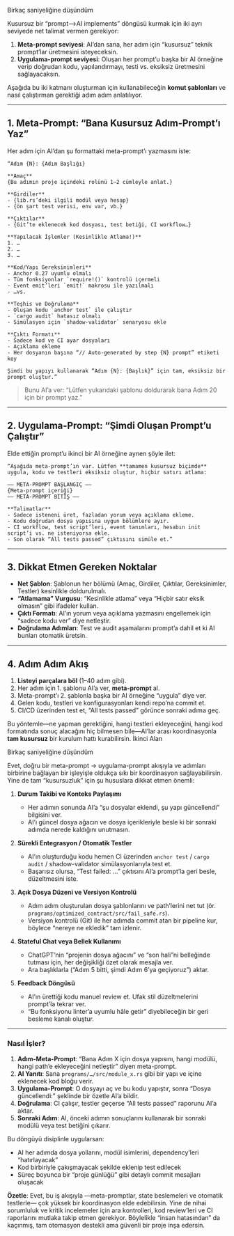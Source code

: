 Birkaç saniyeliğine düşündüm


Kusursuz bir “prompt–>AI implements” döngüsü kurmak için iki ayrı seviyede net talimat vermen gerekiyor:

1. **Meta-prompt seviyesi**: AI’dan sana, her adım için “kusursuz” teknik prompt’lar üretmesini isteyeceksin.
2. **Uygulama-prompt seviyesi**: Oluşan her prompt’u başka bir AI örneğine verip doğrudan kodu, yapılandırmayı, testi vs. eksiksiz üretmesini sağlayacaksın.

Aşağıda bu iki katmanı oluşturman için kullanabileceğin **komut şablonları** ve nasıl çalıştırman gerektiği adım adım anlatılıyor.

---

## 1. Meta-Prompt: “Bana Kusursuz Adım-Prompt’ı Yaz”

Her adım için AI’dan şu formattaki meta-prompt’ı yazmasını iste:

```text
“Adım {N}: {Adım Başlığı}

**Amaç**  
{Bu adımın proje içindeki rolünü 1–2 cümleyle anlat.}

**Girdiler**  
- {lib.rs’deki ilgili modül veya hesap}  
- {ön şart test verisi, env var, vb.}

**Çıktılar**  
- {Git’te eklenecek kod dosyası, test betiği, CI workflow…}

**Yapılacak İşlemler (Kesinlikle Atlama!)**  
1. …  
2. …  
3. …

**Kod/Yapı Gereksinimleri**  
- Anchor 0.27 uyumlu olmalı  
- Tüm fonksiyonlar `require!()` kontrolü içermeli  
- Event emit’leri `emit!` makrosu ile yazılmalı  
- …vs.

**Teşhis ve Doğrulama**  
- Oluşan kodu `anchor test` ile çalıştır  
- `cargo audit` hatasız olmalı  
- Simülasyon için `shadow-validator` senaryosu ekle  

**Çıktı Formatı**  
- Sadece kod ve CI ayar dosyaları  
- Açıklama ekleme  
- Her dosyanın başına “// Auto-generated by step {N} prompt” etiketi koy  

Şimdi bu yapıyı kullanarak “Adım {N}: {Başlık}” için tam, eksiksiz bir prompt oluştur.”
```

> Bunu AI’a ver: “Lütfen yukarıdaki şablonu doldurarak bana Adım 20 için bir prompt yaz.”

---

## 2. Uygulama-Prompt: “Şimdi Oluşan Prompt’u Çalıştır”

Elde ettiğin prompt’u ikinci bir AI örneğine aynen şöyle ilet:

```text
“Aşağıda meta-prompt’ın var. Lütfen **tamamen kusursuz biçimde** uygula, kodu ve testleri eksiksiz oluştur, hiçbir satırı atlama:

—— META-PROMPT BAŞLANGIÇ ——  
{Meta-prompt içeriği}  
—— META-PROMPT BİTİŞ ——

**Talimatlar**  
- Sadece isteneni üret, fazladan yorum veya açıklama ekleme.  
- Kodu doğrudan dosya yapısına uygun bölümlere ayır.  
- CI workflow, test script’leri, event tanımları, hesabın init script’i vs. ne isteniyorsa ekle.  
- Son olarak “All tests passed” çıktısını simüle et.”

```

---

## 3. Dikkat Etmen Gereken Noktalar

* **Net Şablon**: Şablonun her bölümü (Amaç, Girdiler, Çıktılar, Gereksinimler, Testler) kesinlikle doldurulmalı.
* **“Atlamama” Vurgusu**: “Kesinlikle atlama” veya “Hiçbir satır eksik olmasın” gibi ifadeler kullan.
* **Çıktı Formatı**: AI’ın yorum veya açıklama yazmasını engellemek için “sadece kodu ver” diye netleştir.
* **Doğrulama Adımları**: Test ve audit aşamalarını prompt’a dahil et ki AI bunları otomatik üretsin.

---

## 4. Adım Adım Akış

1. **Listeyi parçalara böl** (1–40 adım gibi).
2. Her adım için 1. şablonu AI’a ver, **meta-prompt** al.
3. Meta-prompt’ı 2. şablonla başka bir AI örneğine “uygula” diye ver.
4. Gelen kodu, testleri ve konfigurasyonları kendi repo’na commit et.
5. CI/CD üzerinden test et, “All tests passed” görünce sonraki adıma geç.

Bu yöntemle—ne yapman gerektiğini, hangi testleri ekleyeceğini, hangi kod formatında sonuç alacağını hiç bilmesen bile—AI’lar arası koordinasyonla **tam kusursuz** bir kurulum hattı kurabilirsin.
İkinci Alan


Birkaç saniyeliğine düşündüm


Evet, doğru bir meta-prompt → uygulama-prompt akışıyla ve adımları birbirine bağlayan bir işleyişle oldukça sıkı bir koordinasyon sağlayabilirsin. Yine de tam “kusursuzluk” için şu hususlara dikkat etmen önemli:

1. **Durum Takibi ve Konteks Paylaşımı**

   * Her adımın sonunda AI’a “şu dosyalar eklendi, şu yapı güncellendi” bilgisini ver.
   * AI’ı güncel dosya ağacın ve dosya içerikleriyle besle ki bir sonraki adımda nerede kaldığını unutmasın.

2. **Sürekli Entegrasyon / Otomatik Testler**

   * AI’ın oluşturduğu kodu hemen CI üzerinden `anchor test` / `cargo audit` / shadow-validator simülasyonlarıyla test et.
   * Başarısız olursa, “Test failed: …” çıktısını AI’a prompt’la geri besle, düzeltmesini iste.

3. **Açık Dosya Düzeni ve Versiyon Kontrolü**

   * Adım adım oluşturulan dosya şablonlarını ve path’lerini net tut (ör. `programs/optimized_contract/src/fail_safe.rs`).
   * Versiyon kontrolü (Git) ile her adımda commit atan bir pipeline kur, böylece “nereye ne ekledik” tam izlenir.

4. **Stateful Chat veya Bellek Kullanımı**

   * ChatGPT’nin “projenin dosya ağacını” ve “son hali”ni belleğinde tutması için, her değişikliği özet olarak mesajla ver.
   * Ara başlıklarla (“Adım 5 bitti, şimdi Adım 6’ya geçiyoruz”) aktar.

5. **Feedback Döngüsü**

   * AI’ın ürettiği kodu manuel review et. Ufak stil düzeltmelerini prompt’la tekrar ver.
   * “Bu fonksiyonu linter’a uyumlu hâle getir” diyebileceğin bir geri besleme kanalı oluştur.

---

### Nasıl İşler?

1. **Adım-Meta-Prompt**: “Bana Adım X için dosya yapısını, hangi modülü, hangi path’e ekleyeceğini netleştir” diyen meta-prompt.
2. **AI Yanıtı**: Sana `programs/…/src/module_x.rs` gibi bir yapı ve içine eklenecek kod bloğu verir.
3. **Uygulama-Prompt**: O dosyayı aç ve bu kodu yapıştır, sonra “Dosya güncellendi:” şeklinde bir özetle AI’a bildir.
4. **Doğrulama**: CI çalışır, testler geçerse “All tests passed” raporunu AI’a aktar.
5. **Sonraki Adım**: AI, önceki adımın sonuçlarını kullanarak bir sonraki modülü veya test betiğini çıkarır.

Bu döngüyü disiplinle uygularsan:

* AI her adımda dosya yollarını, modül isimlerini, dependency’leri “hatırlayacak”
* Kod birbiriyle çakışmayacak şekilde eklenip test edilecek
* Süreç boyunca bir “proje günlüğü” gibi detaylı commit mesajları oluşacak

**Özetle**: Evet, bu iş akışıyla —meta-promptlar, state beslemeleri ve otomatik testlerle— çok yüksek bir koordinasyon elde edebilirsin. Yine de nihai sorumluluk ve kritik incelemeler için ara kontrolleri, kod review’leri ve CI raporlarını mutlaka takip etmen gerekiyor. Böylelikle “insan hatasından” da kaçınmış, tam otomasyon destekli ama güvenli bir proje inşa edersin.

